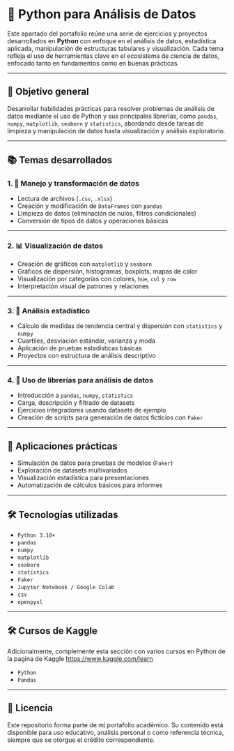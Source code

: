 # 🐍 Python para Análisis de Datos

Este apartado del portafolio reúne una serie de ejercicios y proyectos desarrollados en **Python** con enfoque en el análisis de datos, estadística aplicada, manipulación de estructuras tabulares y visualización. 
Cada tema refleja el uso de herramientas clave en el ecosistema de ciencia de datos, enfocado tanto en fundamentos como en buenas prácticas.

---

## 🧠 Objetivo general

Desarrollar habilidades prácticas para resolver problemas de análisis de datos mediante el uso de Python y sus principales librerías, como `pandas`, `numpy`, `matplotlib`, `seaborn` y `statistics`, abordando desde tareas de limpieza y manipulación de datos hasta visualización y análisis exploratorio.

---

## 📚 Temas desarrollados

### 1. 📁 Manejo y transformación de datos

- Lectura de archivos (`.csv`, `.xlsx`)
- Creación y modificación de `DataFrames` con `pandas`
- Limpieza de datos (eliminación de nulos, filtros condicionales)
- Conversión de tipos de datos y operaciones básicas


---

### 2. 📊 Visualización de datos

- Creación de gráficos con `matplotlib` y `seaborn`
- Gráficos de dispersión, histogramas, boxplots, mapas de calor
- Visualización por categorías con colores, `hue`, `col` y `row`
- Interpretación visual de patrones y relaciones


---

### 3. 🧾 Análisis estadístico

- Cálculo de medidas de tendencia central y dispersión con `statistics` y `numpy`
- Cuartiles, desviación estándar, varianza y moda
- Aplicación de pruebas estadísticas básicas
- Proyectos con estructura de análisis descriptivo


---

### 4. 🧩 Uso de librerías para análisis de datos

- Introducción a `pandas`, `numpy`, `statistics`
- Carga, descripción y filtrado de datasets
- Ejercicios integradores usando datasets de ejemplo
- Creación de scripts para generación de datos ficticios con `Faker`


---

## 💼 Aplicaciones prácticas

- Simulación de datos para pruebas de modelos (`Faker`)
- Exploración de datasets multivariados
- Visualización estadística para presentaciones
- Automatización de cálculos básicos para informes

---

## 🛠️ Tecnologías utilizadas

- `Python 3.10+`
- `pandas`
- `numpy`
- `matplotlib`
- `seaborn`
- `statistics`
- `Faker`
- `Jupyter Notebook / Google Colab`
- `csv`
- `openpyxl`

---

## 🛠️ Cursos de Kaggle

Adicionalmente, complemente esta sección con varios cursos en Python de la pagina de Kaggle https://www.kaggle.com/learn

- `Python`
- `Pandas`


---

## 📄 Licencia

Este repositorio forma parte de mi portafolio académico. Su contenido está disponible para uso educativo, análisis personal o como referencia técnica, siempre que se otorgue el crédito correspondiente.

